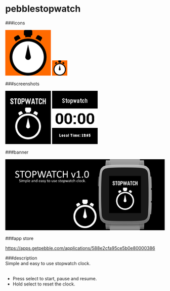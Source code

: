 # pebblestopwatch
###icons

![icon-144.png](/assets/icon-144.png)
![icon-48.png](/assets/icon-48.png)

###screenshots

![basalt.png](/assets/basalt.png)
![basalt-stopwatch.png](/assets/basalt-stopwatch.png)

###banner

![banner.png](/assets/banner.png)

###app store

https://apps.getpebble.com/applications/588e2cfa95ce5b0e80000386

###description
<br />
Simple and easy to use stopwatch clock.<br />
<br />
- Press select to start, pause and resume.
- Hold select to reset the clock.
